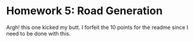 # Homework 5: Road Generation

Argh!  this one kicked my butt.  I forfeit the 10 points for the readme since I need to be done with this.



